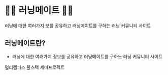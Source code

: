 # 🏃‍♂ 러닝메이트 🏃‍♀
러닝에 대한 여러가지  보를 공유하고
러닝메이트를 구하는 러닝 커뮤니티 사이트

## 러닝메이트란?
- 러닝에 대한 여러가지 정보를 공유하고 러닝메이트를 구하느 러닝 커뮤니티 사이트

멀티캠퍼스 풀스택 세미프로젝트 
